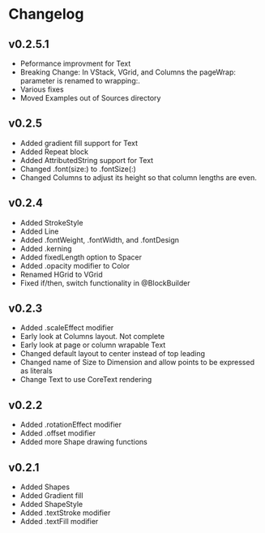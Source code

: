 #  Changelog

## v0.2.5.1
* Peformance improvment for Text
* Breaking Change: In VStack, VGrid, and Columns the pageWrap: parameter is renamed to wrapping:.
* Various fixes
* Moved Examples out of Sources directory

## v0.2.5
* Added gradient fill support for Text
* Added Repeat block
* Added AttributedString support for Text
* Changed .font(size:) to .fontSize(:)
* Changed Columns to adjust its height so that column lengths are even.

## v0.2.4
* Added StrokeStyle
* Added Line
* Added .fontWeight, .fontWidth, and .fontDesign
* Added .kerning
* Added fixedLength option to Spacer
* Added .opacity modifier to Color
* Renamed HGrid to VGrid
* Fixed if/then, switch functionality in @BlockBuilder

## v0.2.3
* Added .scaleEffect modifier
* Early look at Columns layout. Not complete
* Early look at page or column wrapable Text
* Changed default layout to center instead of top leading
* Changed name of Size to Dimension and allow points to be expressed as literals
* Change Text to use CoreText rendering

## v0.2.2
* Added .rotationEffect modifier
* Added .offset modifier
* Added more Shape drawing functions

## v0.2.1
* Added Shapes
* Added Gradient fill
* Added ShapeStyle
* Added .textStroke modifier
* Added .textFill modifier
